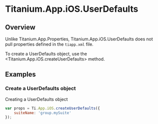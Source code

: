 # Titanium.App.iOS.UserDefaults

<TypeHeader/>

## Overview

Unlike Titanium.App.Properties, Titanium.App.iOS.UserDefaults does not pull properties defined in the `tiapp.xml` file.

To create a UserDefaults object, use the <Titanium.App.iOS.createUserDefaults> method.

## Examples

### Create a UserDefaults object

Creating a UserDefaults object

``` js
var props = Ti.App.iOS.createUserDefaults({
    suiteName: 'group.mySuite'
});
```

<ApiDocs/>
